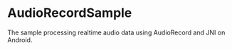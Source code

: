 # AudioRecordSample
The sample processing realtime audio data using AudioRecord and JNI on Android.
